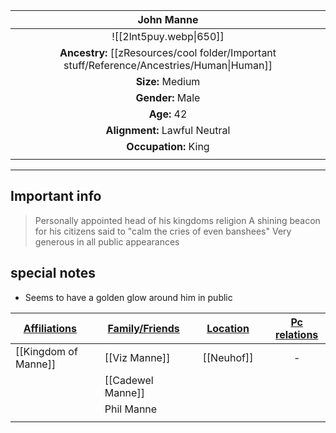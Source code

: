

|                                         John Manne                                         |
| :----------------------------------------------------------------------------------------: |
|                                   ![[2lnt5puy.webp\|650]]                                   |
| **Ancestry:** [[zResources/cool folder/Important stuff/Reference/Ancestries/Human\|Human]] |
|                                      **Size:** Medium                                      |
|                                      **Gender:** Male                                      |
|                                        **Age:** 42                                         |
|                               **Alignment:** Lawful Neutral                                |
|                                    **Occupation:** King                                    |
|                                                                                            |

---
## Important info
> Personally appointed head of his kingdoms religion
>A shining beacon for his citizens said to "calm the cries of even banshees" 
>Very generous in all public appearances 

##  special notes 
- Seems to have a golden glow around him in public

| **<u>Affiliations</u>** |     | **<u>Family/Friends</u>** |     | **<u>Location</u>** |     | <u>**Pc relations**</u> |
| ----------------------- | --- | ------------------------- | --- | ------------------- | --- | :---------------------: |
| [[Kingdom of Manne]]    |     | [[Viz Manne]]             |     | [[Neuhof]]          |     |            -            |
|                         |     | [[Cadewel Manne]]         |     |                     |     |                         |
|                         |     | Phil Manne                |     |                     |     |                         |
|                         |     |                           |     |                     |     |                         |

